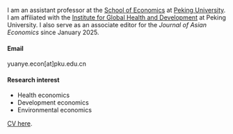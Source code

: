 I am an assistant professor at the [School of Economics](https://econ.pku.edu.cn/) at [Peking University](https://www.pku.edu.cn/). I am affiliated with the [Institute for Global Health and Development](https://www.ghd.pku.edu.cn/English/People/Faculty_fe5100f8d50a4875a92ad8991380a172/Y_fe5100f8d50a4875a92ad8991380a172/YUANYe/index.blk.htm) at Peking University. I also serve as an associate editor for the *Journal of Asian Economics* since January 2025.

#### Email 
yuanye.econ[at]pku.edu.cn

#### Research interest
- Health economics
- Development economics
- Environmental economics

<a href="https://yuanye-econ.github.io/research/CV-YuanYe - public.pdf">CV here</a>.
